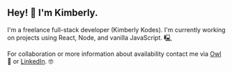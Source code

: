 <h2>Hey! 👋 I'm Kimberly.</h2>
<p>I'm a freelance full-stack developer (Kimberly Kodes). I'm currently working on projects using React, Node, and vanilla JavaScript. 🖳</p>
<p>For collaboration or more information about availability contact me via <a href="mailto:kim@kimberlykodes.com">Owl</a> 🦉 or <a href="https://www.linkedin.com/in/khankins09/">LinkedIn</a>. 🤓</p>
